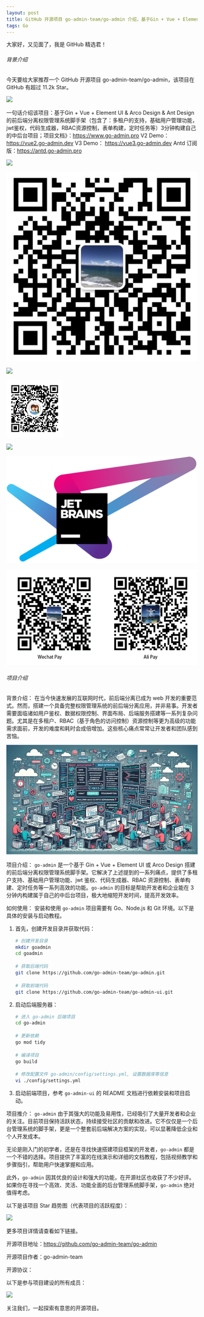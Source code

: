 ```yaml
---
layout: post
title: GitHub 开源项目 go-admin-team/go-admin 介绍，基于Gin + Vue + Element UI &  Arco Design & Ant Design 的前后端分离权限管理系统脚手架（包含了：多租户的支持，基础用户管理功能，jwt鉴权，代码生成器，RBAC资源控制，表单构建，定时任务等）3分钟构建自己的中后台项目；项目文档》：https://www.go-admin.pro   V2 Demo： https://vue2.go-admin.dev V3 Demo： https://vue3.go-admin.dev Antd 订阅版：https://antd.go-admin.pro
tags: Go
---
```


大家好，又见面了，我是 GitHub 精选君！

###### 背景介绍

今天要给大家推荐一个 GitHub 开源项目 go-admin-team/go-admin，该项目在 GitHub 有超过 11.2k Star。

![](https://stats.deeptrain.net/repo/go-admin-team/go-admin/?theme=light)

一句话介绍该项目：基于Gin + Vue + Element UI &  Arco Design & Ant Design 的前后端分离权限管理系统脚手架（包含了：多租户的支持，基础用户管理功能，jwt鉴权，代码生成器，RBAC资源控制，表单构建，定时任务等）3分钟构建自己的中后台项目；项目文档》：https://www.go-admin.pro   V2 Demo： https://vue2.go-admin.dev V3 Demo： https://vue3.go-admin.dev Antd 订阅版：https://antd.go-admin.pro




![](https://doc-image.zhangwj.com/img/go-admin.svg)

![](https://raw.githubusercontent.com/wenjianzhang/image/master/img/wx.png)

![](https://doc-image.zhangwj.com/img/qrcode_for_gh_b798dc7db30c_258.jpg)

![](https://raw.githubusercontent.com/wenjianzhang/image/master/img/qq2.png)

![](https://pub.idqqimg.com/wpa/images/group.png)

![](https://raw.githubusercontent.com/panjf2000/illustrations/master/jetbrains/jetbrains-variant-4.png)

![](https://raw.githubusercontent.com/wenjianzhang/image/master/img/pay.png)


###### 项目介绍

背景介绍：
在当今快速发展的互联网时代，前后端分离已成为 web 开发的重要范式。然而，搭建一个具备完整权限管理系统的前后端分离应用，并非易事。开发者需要面临诸如用户鉴权、数据权限控制、界面布局、后端服务搭建等一系列复杂问题。尤其是在多租户、RBAC（基于角色的访问控制）资源控制等更为高级的功能需求面前，开发的难度和耗时会成倍增加。这些核心痛点常常让开发者和团队感到苦恼。



![](https://raw.githubusercontent.com/ZhuPeng/pic/master/mac/compress_tmp-f794f296ce250656172e4bebac99824c.png)

项目介绍：
`go-admin` 是一个基于 Gin + Vue + Element UI 或 Arco Design 搭建的前后端分离权限管理系统脚手架。它解决了上述提到的一系列痛点，提供了多租户支持、基础用户管理功能、jwt 鉴权、代码生成器、RBAC 资源控制、表单构建、定时任务等一系列高效的功能。`go-admin` 的目标是帮助开发者和企业能在 3 分钟内构建属于自己的中后台项目，极大地缩短开发时间，提高开发效率。

如何使用：
安装和使用 `go-admin` 项目需要有 Go、Node.js 和 Git 环境。以下是具体的安装与启动教程。

1. 首先，创建开发目录并获取代码：

    ```bash
    # 创建开发目录
    mkdir goadmin
    cd goadmin

    # 获取后端代码
    git clone https://github.com/go-admin-team/go-admin.git

    # 获取前端代码
    git clone https://github.com/go-admin-team/go-admin-ui.git
    ```

2. 启动后端服务器：

    ```bash
    # 进入 go-admin 后端项目
    cd go-admin

    # 更新依赖
    go mod tidy

    # 编译项目
    go build

    # 修改配置文件 go-admin/config/settings.yml, 设置数据库等信息
    vi ./config/settings.yml
    ```

3. 启动前端项目，参考 `go-admin-ui` 的 README 文档进行依赖安装和项目启动。

项目推介：
`go-admin` 由于其强大的功能及易用性，已经吸引了大量开发者和企业的关注。目前项目保持活跃状态，持续接受社区的贡献和改进。它不仅仅是一个后台管理系统的脚手架，更是一个整套前后端解决方案的实现，可以显著降低企业和个人开发成本。

无论是刚入门的初学者，还是在寻找快速搭建项目框架的开发者，`go-admin` 都是一个不错的选择。项目提供了丰富的在线演示和详细的文档教程，包括视频教学和步骤指引，帮助用户快速掌握和应用。

此外，`go-admin` 因其优良的设计和强大的功能，在开源社区也收获了不少好评。如果你在寻找一个高效、灵活、功能全面的后台管理系统脚手架，`go-admin` 绝对值得考虑。

以下是该项目 Star 趋势图（代表项目的活跃程度）：

![](https://api.star-history.com/svg?repos=go-admin-team/go-admin&type=Timeline)

更多项目详情请查看如下链接。

开源项目地址：https://github.com/go-admin-team/go-admin 

开源项目作者：go-admin-team

开源协议：

以下是参与项目建设的所有成员：

![](https://contrib.rocks/image?repo=go-admin-team/go-admin)

关注我们，一起探索有意思的开源项目。

